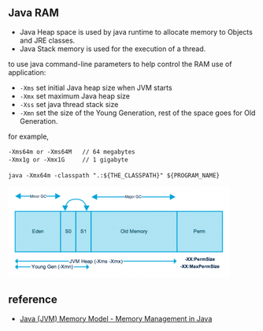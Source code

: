 ## Java RAM

- Java Heap space is used by java runtime to allocate memory to Objects and JRE classes. 
- Java Stack memory is used for the execution of a thread. 

to use java command-line parameters to help control the RAM use of application:

- `-Xms`              set initial Java heap size when JVM starts
- `-Xmx`              set maximum Java heap size
- `-Xss`              set java thread stack size
- `-Xmn`              set the size of the Young Generation, rest of the space goes for Old Generation.

for example,
```
-Xms64m or -Xms64M   // 64 megabytes
-Xmx1g or -Xmx1G     // 1 gigabyte

java -Xmx64m -classpath ".:${THE_CLASSPATH}" ${PROGRAM_NAME}
```

![Java-Memory-Model](./res/java-memory-model.png)

## reference

- [Java (JVM) Memory Model - Memory Management in Java](https://www.digitalocean.com/community/tutorials/java-jvm-memory-model-memory-management-in-java)
